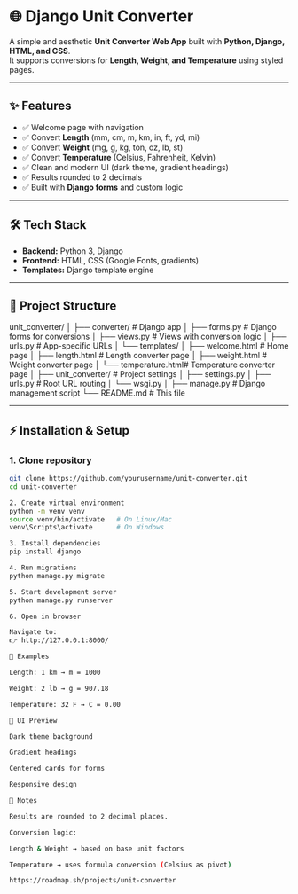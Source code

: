 # 🌐 Django Unit Converter

A simple and aesthetic **Unit Converter Web App** built with **Python, Django, HTML, and CSS**.  
It supports conversions for **Length, Weight, and Temperature** using styled pages.

---

## ✨ Features
- ✅ Welcome page with navigation
- ✅ Convert **Length** (mm, cm, m, km, in, ft, yd, mi)
- ✅ Convert **Weight** (mg, g, kg, ton, oz, lb, st)
- ✅ Convert **Temperature** (Celsius, Fahrenheit, Kelvin)
- ✅ Clean and modern UI (dark theme, gradient headings)
- ✅ Results rounded to 2 decimals
- ✅ Built with **Django forms** and custom logic

---

## 🛠 Tech Stack
- **Backend:** Python 3, Django
- **Frontend:** HTML, CSS (Google Fonts, gradients)
- **Templates:** Django template engine

---

## 📂 Project Structure


unit_converter/
│
├── converter/ # Django app
│ ├── forms.py # Django forms for conversions
│ ├── views.py # Views with conversion logic
│ ├── urls.py # App-specific URLs
│ └── templates/
│ ├── welcome.html # Home page
│ ├── length.html # Length converter page
│ ├── weight.html # Weight converter page
│ └── temperature.html# Temperature converter page
│
├── unit_converter/ # Project settings
│ ├── settings.py
│ ├── urls.py # Root URL routing
│ └── wsgi.py
│
├── manage.py # Django management script
└── README.md # This file


---

## ⚡ Installation & Setup

### 1. Clone repository
```bash
git clone https://github.com/yourusername/unit-converter.git
cd unit-converter

2. Create virtual environment
python -m venv venv
source venv/bin/activate   # On Linux/Mac
venv\Scripts\activate      # On Windows

3. Install dependencies
pip install django

4. Run migrations
python manage.py migrate

5. Start development server
python manage.py runserver

6. Open in browser

Navigate to:
👉 http://127.0.0.1:8000/

🔢 Examples

Length: 1 km → m = 1000

Weight: 2 lb → g = 907.18

Temperature: 32 F → C = 0.00

🎨 UI Preview

Dark theme background

Gradient headings

Centered cards for forms

Responsive design

📌 Notes

Results are rounded to 2 decimal places.

Conversion logic:

Length & Weight → based on base unit factors

Temperature → uses formula conversion (Celsius as pivot)

https://roadmap.sh/projects/unit-converter
